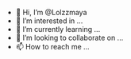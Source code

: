 - 👋 Hi, I’m @Lolzzmaya
- 👀 I’m interested in ...
- 🌱 I’m currently learning ...
- 💞️ I’m looking to collaborate on ...
- 📫 How to reach me ...

<!---
Lolzzmaya/Lolzzmaya is a ✨ special ✨ repository because its `README.md` (this file) appears on your GitHub profile.
You can click the Preview link to take a look at your changes.
--->
